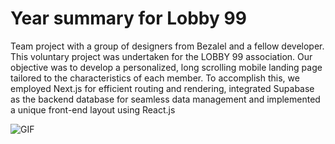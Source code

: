 # Year summary for Lobby 99

Team project with a group of designers from Bezalel and a fellow developer.
This voluntary project was undertaken for the LOBBY 99 association.
Our objective was to develop a personalized, long scrolling mobile landing page tailored to the characteristics of each member.
To accomplish this, we employed Next.js for efficient routing and rendering, integrated Supabase as the backend database for seamless data management and implemented a unique front-end layout using React.js

![GIF](https://github.com/YossiKazakov/lobby-99/blob/main/lobby%2099%20GIF.gif)

